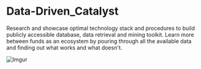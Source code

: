 # Data-Driven_Catalyst
Research and showcase optimal technology stack and procedures to build publicly accessible database, data retrieval and mining toolkit. Learn more between funds as an ecosystem by pouring through all the available data and finding out what works and what doesn't.

![Imgur](https://i.imgur.com/ViLBYv9.png)
